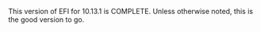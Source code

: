 This version of EFI for 10.13.1 is COMPLETE.
Unless otherwise noted, this is the good version to go.
